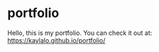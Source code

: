 # portfolio 

Hello, this is my portfolio. You can check it out at: https://kaylalo.github.io/portfolio/
